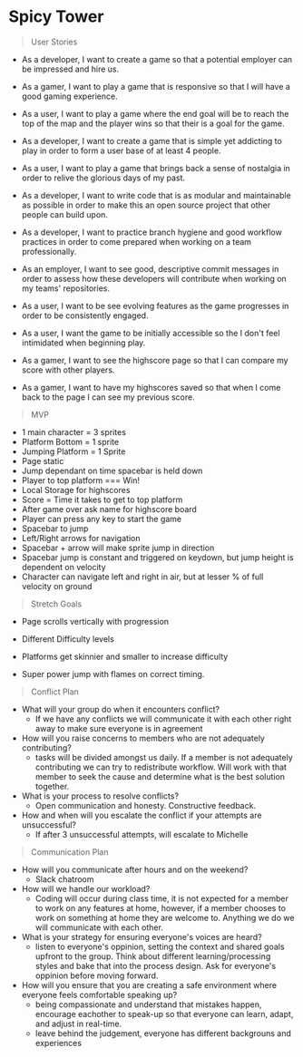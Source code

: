 # Spicy Tower

> User Stories

* As a developer, I want to create a game so that a potential employer can be impressed and hire us.

* As a gamer, I want to play a game that is responsive so that I will have a good gaming experience.

* As a user, I want to play a game where the end goal will be to reach the top of the map and the player wins so that their is a goal for the game.

* As a developer, I want to create a game that is simple yet addicting to play in order to form a user base of at least 4 people.

* As a user, I want to play a game that brings back a sense of nostalgia in order to relive the glorious days of my past.

* As a developer, I want to write code that is as modular and maintainable as possible in order to make this an open source project that other people can build upon.

* As a developer, I want to practice branch hygiene and good workflow practices in order to come prepared when working on a team professionally.

* As an employer, I want to see good, descriptive commit messages in order to assess how these developers will contribute when working on my teams' repositories.

* As a user, I want to be see evolving features as the game progresses in order to be consistently engaged.

* As a user, I want the game to be initially accessible so the I don't feel intimidated when beginning play.

* As a gamer, I want to see the highscore page so that I can compare my score with other players.

* As a gamer, I want to have my highscores saved so that when I come back to the page I can see my previous score.

> MVP
* 1 main character = 3 sprites
* Platform Bottom = 1 sprite
* Jumping Platform = 1 Sprite
* Page static
* Jump dependant on time spacebar is held down
* Player to top platform === Win!
* Local Storage for highscores
* Score = Time it takes to get to top platform
* After game over ask name for highscore board
* Player can press any key to start the game
* Spacebar to jump
* Left/Right arrows for navigation
* Spacebar + arrow will make sprite jump in direction
* Spacebar jump is constant and triggered on keydown, but jump height is dependent on velocity
* Character can navigate left and right in air, but at lesser % of full velocity on ground

> Stretch Goals
* Page scrolls vertically with progression

* Different Difficulty levels

* Platforms get skinnier and smaller to increase difficulty

* Super power jump with flames on correct timing.

> Conflict Plan
* What will your group do when it encounters conflict?
  * If we have any conflicts we will communicate it with each other right away to make sure everyone is in agreement
* How will you raise concerns to members who are not adequately contributing?
  * tasks will be divided amongst us daily. If a member is not adequately contributing we can try to redistribute workflow. Will work with that member to seek the cause and determine what is the best solution together.
* What is your process to resolve conflicts?
  * Open communication and honesty. Constructive feedback.
* How and when will you escalate the conflict if your attempts are unsuccessful?
  * If after 3 unsuccessful attempts, will escalate to Michelle

>Communication Plan
* How will you communicate after hours and on the weekend?
  * Slack chatroom
* How will we handle our workload? 
  * Coding will occur during class time, it is not expected for a member to work on any features at home, however, if a member chooses to work on something at home they are welcome to. Anything we do we will communicate with each other.  
* What is your strategy for ensuring everyone's voices are heard?
  * listen to everyone's oppinion, setting the context and shared goals upfront to the group. Think about different learning/processing styles and bake that into the process design. Ask for everyone's oppinion before moving forward. 
* How will you ensure that you are creating a safe environment where everyone feels comfortable speaking up? 
  * being compassionate and understand that mistakes happen, encourage eachother to speak-up so that everyone can learn, adapt, and adjust in real-time.
  * leave behind the judgement, everyone has different backgrouns and experiences 


